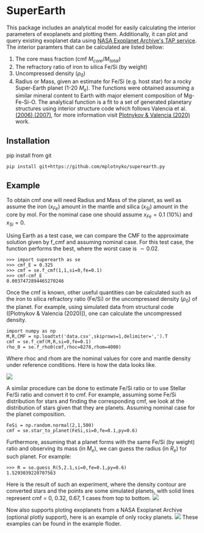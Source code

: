 # SuperEarth 
This package includes an analytical model for easily calculating the interior parameters of exoplanets and plotting them. Additionally, it can plot and query existing exoplanet data using [NASA Exoplanet Archive's TAP service](https://exoplanetarchive.ipac.caltech.edu/docs/TAP/usingTAP.html#PS). The interior paramters that can be calculated are listed bellow:
1. The core mass fraction (cmf $M_{core}/M_{total}$) 
2. The refractory ratio of iron to silica Fe/Si (by weight) 
3. Uncompressed  density ($\rho_0$) 
4. Radius or Mass, given an estimate for Fe/Si (e.g. host star)  for a rocky Super-Earth planet (1-20 $M_e$). 
The functions were obtained assuming a similar mineral content to Earth with major element composition of Mg-Fe-Si-O. 
The analytical function is a fit to a set of generated planetary structures using interior structure code which follows Valencia et al. [(2006)](https://iopscience.iop.org/article/10.1086/509800),[(2007)](https://www.sciencedirect.com/science/article/abs/pii/S0019103505004574), for more information visit [Plotnykov & Valencia (2020)](https://arxiv.org/abs/2010.06480) work.

## Installation

pip install from git

```pip install git+https://github.com/mplotnyko/superearth.py```

## Example 

To obtain cmf one will need Radius and Mass of the planet, as well as assume the iron ($x_{Fe}$) amount in the mantle and silica ($x_{Si}$) amount in the core by mol. 
For the nominal case one should assume $x_{Fe}=0.1$ (10%) and $x_{Si}=0$.

Using Earth as a test case, we can compare the CMF to the approximate solution given by f_cmf and assuming nominal case.
For this test case, the function performs the best, where the worst case is $\sim 0.02$. 
    
    >>> import superearth as se
    >>> cmf_E = 0.325
    >>> cmf = se.f_cmf(1,1,si=0,fe=0.1)
    >>> cmf-cmf_E
    0.0037472894465270246

Once the cmf is known, other useful quantities can be calculated such as the iron to silica refractory ratio (Fe/Si) or the uncompressed density ($\rho_0$) of the planet.
For example, using simulated data from structural code ([Plotnykov & Valencia (2020)]), one can calculate the uncompressed density.

    import numpy as np
    M,R,CMF = np.loadtxt('data.csv',skiprows=1,delimiter=',').T
    cmf = se.f_cmf(M,R,si=0,fe=0.1)
    rho_0 = se.f_rho0(cmf,rhoc=8278,rhom=4000)

Where rhoc and rhom are the nominal values for core and mantle density under reference conditions. Here is how the data looks like.

![](images/MR_rho0.jpg)

A similar procedure can be done to estimate Fe/Si ratio or to use Stellar Fe/Si ratio and convert it to cmf.
For example, assuming some Fe/Si distribution for stars and finding the corresponding cmf, we look at the distribution of stars given that they are planets. 
Assuming nominal case for the planet composition.

    FeSi = np.random.normal(2,1,500)
    cmf = se.star_to_planet(FeSi,si=0,fe=0.1,py=0.6)

Furthermore, assuming that a planet forms with the same Fe/Si (by weight) ratio and observing its mass (in $M_e$), we can guess the radius (in $R_e$) for such planet.
For example:

    >>> R = se.guess_R(5,2.1,si=0,fe=0.1,py=0.6)
    1.5293039220707563

Here is the result of such an experiment, where the density contour are converted stars and the points are some simulated planets, with solid lines represent cmf = 0, 0.32, 0.67, 1 cases from top to bottom.
![](images/FeSi_star.jpg)

Now also supports ploting exoplanets from a NASA Exoplanet Archive (optional plotly support), here is an example of only rocky planets.
![](images/MR_rockybest.jpg)
These examples can be found in the example floder.